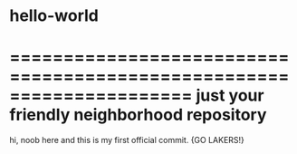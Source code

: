 # hello-world
=====================================================================
just your friendly neighborhood repository 
=====================================================================

hi, noob here and this is my first official commit. {GO LAKERS!}
